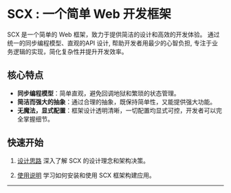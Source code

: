 # SCX : 一个简单 Web 开发框架

SCX 是一个简单的 Web 框架，致力于提供简洁的设计和高效的开发体验。 通过统一的同步编程模型、直观的API 设计, 帮助开发者用最少的心智负担, 专注于业务逻辑的实现，简化复杂性并提升开发效率。

## 核心特点

* **同步编程模型**：简单直观，避免回调地狱和繁琐的状态管理。
* **简洁而强大的抽象**：通过合理的抽象，既保持简单性，又能提供强大功能。
* **无魔法，显式配置**：框架设计透明清晰，一切配置均显式可控，开发者可以完全掌握细节。

## 快速开始

1. [设计思路](./design/index.md)
   深入了解 SCX 的设计理念和架构决策。

2. [使用说明](./guide/index.md)
   学习如何安装和使用 SCX 框架构建应用。

---
